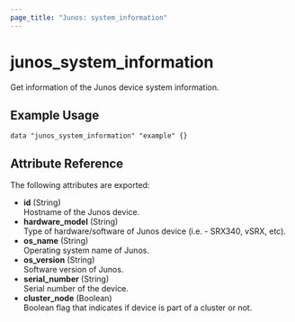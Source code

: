 ```yaml
---
page_title: "Junos: system_information"
---
```


# junos_system_information

Get information of the Junos device system information.

## Example Usage

```hcl
data "junos_system_information" "example" {}
```

## Attribute Reference

The following attributes are exported:

- **id** (String)  
  Hostname of the Junos device.
- **hardware_model** (String)  
  Type of hardware/software of Junos device (i.e. - SRX340, vSRX, etc).
- **os_name** (String)  
  Operating system name of Junos.
- **os_version** (String)  
  Software version of Junos.
- **serial_number** (String)  
  Serial number of the device.
- **cluster_node** (Boolean)  
  Boolean flag that indicates if device is part of a cluster or not.

